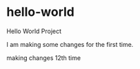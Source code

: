 # hello-world
Hello World Project

I am making some changes for the first time.

making changes 12th time
